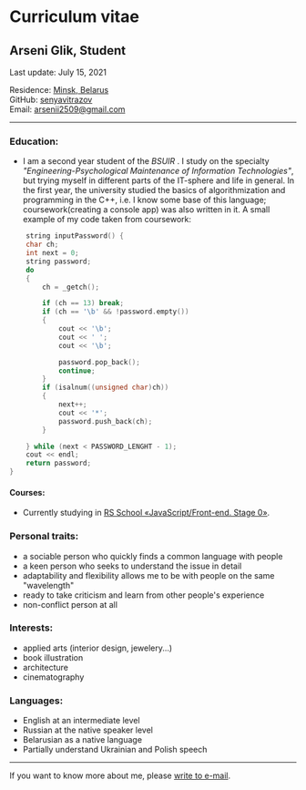 # Curriculum vitae
## Arseni Glik, Student
Last update: July 15, 2021 

Residence: [Minsk, Belarus](https://www.google.com/maps/place/Minsk)  
GitHub: [senyavitrazov](https://github.com/senyavitrazov)  
Email: arsenii2509@gmail.com  

------
### **Education:**
* I am a second year student of the <span title="Belarusian State University of Informatics and Radioelectronics">*BSUIR*</span> . I study on the specialty <span title="UX/UI designer">*"Engineering-Psychological Maintenance of Information Technologies"*</span>, but trying myself in different parts of the IT-sphere and life in general. In the first year, the university studied the basics of algorithmization and programming in the C++, i.e. I know some base of this language; coursework(creating a console app) was also written in it. A small example of my code taken from coursework:
```c++
    string inputPassword() {
	char ch;
	int next = 0;
	string password;
	do
	{
		ch = _getch();

		if (ch == 13) break;
		if (ch == '\b' && !password.empty())
		{
			cout << '\b';
			cout << ' ';
			cout << '\b';

			password.pop_back();
			continue;
		}
		if (isalnum((unsigned char)ch))
		{
			next++;
			cout << '*';
			password.push_back(ch);
		}

	} while (next < PASSWORD_LENGHT - 1);
	cout << endl;
	return password;
}
```
#### Courses:
* Currently studying in [RS School  «JavaScript/Front-end. Stage 0»](https://rs.school/js-stage0/).

### **Personal traits:**
* a sociable person who quickly finds a common language with people  
* a keen person who seeks to understand the issue in detail   
* adaptability and flexibility allows me to be with people on the same "wavelength"  
* ready to take criticism and learn from other people's experience
* non-conflict person at all

### **Interests:**
* applied arts (interior design, jewelery...)
* book illustration
* architecture
* сinematography 

### **Languages:**
* English at an intermediate level
* Russian at the native speaker level
* Belarusian as a native language
* Partially understand Ukrainian and Polish speech

----

If you want to know more about me, please [write to e-mail](mailto:arsenii2509@gmail.com).